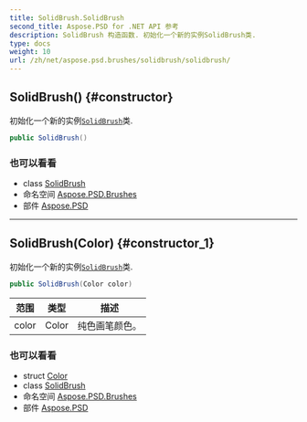 ```yaml
---
title: SolidBrush.SolidBrush
second_title: Aspose.PSD for .NET API 参考
description: SolidBrush 构造函数. 初始化一个新的实例SolidBrush类.
type: docs
weight: 10
url: /zh/net/aspose.psd.brushes/solidbrush/solidbrush/
---
```

## SolidBrush() {#constructor}

初始化一个新的实例[`SolidBrush`](../)类.

```csharp
public SolidBrush()
```

### 也可以看看

* class [SolidBrush](../)
* 命名空间 [Aspose.PSD.Brushes](../../solidbrush/)
* 部件 [Aspose.PSD](../../../)

---

## SolidBrush(Color) {#constructor_1}

初始化一个新的实例[`SolidBrush`](../)类.

```csharp
public SolidBrush(Color color)
```

| 范围 | 类型 | 描述 |
| --- | --- | --- |
| color | Color | 纯色画笔颜色。 |

### 也可以看看

* struct [Color](../../../aspose.psd/color/)
* class [SolidBrush](../)
* 命名空间 [Aspose.PSD.Brushes](../../solidbrush/)
* 部件 [Aspose.PSD](../../../)


